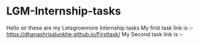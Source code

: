 # LGM-Internship-tasks
Hello sir these are my Letsgrowmore Internship tasks
My first task link is :- https://dhanashrisalunkhe.github.io/Firsttask/
My Second task link is :- 
